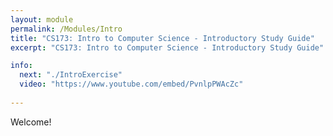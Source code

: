 ```yaml
---
layout: module
permalink: /Modules/Intro
title: "CS173: Intro to Computer Science - Introductory Study Guide"
excerpt: "CS173: Intro to Computer Science - Introductory Study Guide"

info:
  next: "./IntroExercise"
  video: "https://www.youtube.com/embed/PvnlpPWAcZc"
  
---
```

Welcome! 